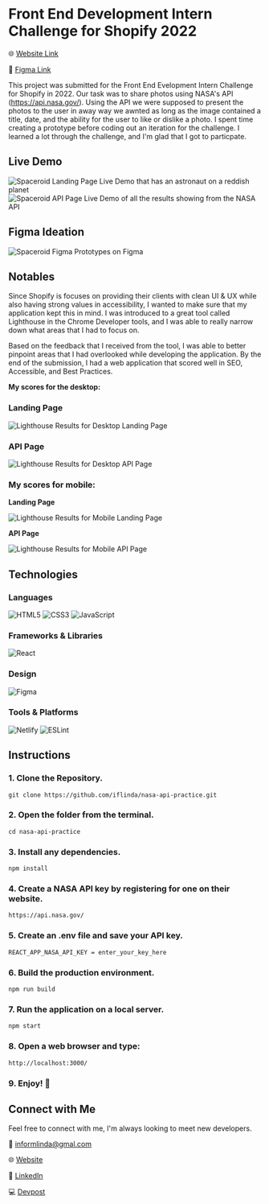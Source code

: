 # Front End Development Intern Challenge for Shopify 2022
🌐 [Website Link](https://shopify-2022-internship.herokuapp.com/)

🎨 [Figma Link](https://www.figma.com/file/5whvoEmtXZCiNrVxA8pkcS/Shopify-Front-End-Developer-Intern-Challenge?node-id=0%3A1)

This project was submitted for the Front End Evelopment Intern Challenge for Shopify in 2022. Our task was to share photos using NASA's API (https://api.nasa.gov/). Using the API we were supposed to present the photos to the user in away way we awnted as long as the image contained a title, date, and the ability for the user to like or dislike a photo. I spent time creating a prototype before coding out an iteration for the challenge. I learned a lot through the challenge, and I'm glad that I got to particpate.

## Live Demo
![Spaceroid Landing Page Live Demo that has an astronaut on a reddish planet](https://user-images.githubusercontent.com/68607795/150509033-b619bc54-c351-44f2-9ebb-b120fde37237.png)
![Spaceroid API Page Live Demo of all the results showing from the NASA API](https://user-images.githubusercontent.com/68607795/150320468-8106fbf8-0ac7-4b25-a396-acc399388eed.png)


## Figma Ideation
![Spaceroid Figma Prototypes on Figma](https://user-images.githubusercontent.com/68607795/150318292-cc30498c-bdfb-46bf-8313-253503fd0ba6.png)

## Notables

Since Shopify is focuses on providing their clients with clean UI & UX while also having strong values in accessibility, I wanted to make sure that my application kept this in mind. I was introduced to a great tool called Lighthouse in the Chrome Developer tools, and I was able to really narrow down what areas that I had to focus on.

Based on the feedback that I received from the tool, I was able to better pinpoint areas that I had overlooked while developing the application. By the end of the submission, I had a web application that scored well in SEO, Accessible, and Best Practices.

**My scores for the desktop:**

### Landing Page

![Lighthouse Results for Desktop Landing Page](https://user-images.githubusercontent.com/68607795/150319384-1dcc00d8-fe2a-4322-b540-34fe25281c35.png)

### API Page

![Lighthouse Results for Desktop API Page](https://user-images.githubusercontent.com/68607795/150319492-cfaeb2c7-0f64-4e64-b702-f6e50bd042b1.png)

### My scores for mobile:

**Landing Page**

![Lighthouse Results for Mobile Landing Page ](https://user-images.githubusercontent.com/68607795/150320997-88c3685f-c7ee-43bf-911d-3c2de47605c8.png)

**API Page**

![Lighthouse Results for Mobile API Page](https://user-images.githubusercontent.com/68607795/150321551-c85344af-bf1b-48f1-abc9-5f738becd03c.png)


## Technologies

### Languages
![HTML5](https://img.shields.io/badge/html5-%23E34F26.svg?style=for-the-badge&logo=html5&logoColor=white)
![CSS3](https://img.shields.io/badge/css3-%231572B6.svg?style=for-the-badge&logo=css3&logoColor=white)
![JavaScript](https://img.shields.io/badge/javascript-%23323330.svg?style=for-the-badge&logo=javascript&logoColor=%23F7DF1E)

### Frameworks & Libraries
![React](https://img.shields.io/badge/react-%2320232a.svg?style=for-the-badge&logo=react&logoColor=%2361DAFB)

### Design
![Figma](https://img.shields.io/badge/figma-%23F24E1E.svg?style=for-the-badge&logo=figma&logoColor=white)


### Tools & Platforms
![Netlify](https://img.shields.io/badge/netlify-%23000000.svg?style=for-the-badge&logo=netlify&logoColor=#00C7B7)
![ESLint](https://img.shields.io/badge/ESLint-4B3263?style=for-the-badge&logo=eslint&logoColor=white)


## Instructions

### 1. Clone the Repository.
```
git clone https://github.com/iflinda/nasa-api-practice.git
```

### 2. Open the folder from the terminal.
```
cd nasa-api-practice
```

### 3.  Install any dependencies.
```
npm install
```

### 4. Create a NASA API key by registering for one on their website.
```
https://api.nasa.gov/
```

### 5. Create an .env file and save your API key.
```
REACT_APP_NASA_API_KEY = enter_your_key_here
```

### 6. Build the production environment.
```
npm run build
```

### 7. Run the application on a local server.
```
npm start
```

### 8. Open a web browser and type: 
```
http://localhost:3000/
```

### 9. Enjoy! 🎉

## Connect with Me

Feel free to connect with me, I'm always looking to meet new developers.

📧 [informlinda@gmal.com](mailto:informlinda@gmail.com)

🌐 [Website](https://www.lindaful.com)

💼 [LinkedIn](https://www.linkedin.com/in/iflinda)

💻 [Devpost](https://devpost.com/iflinda)
